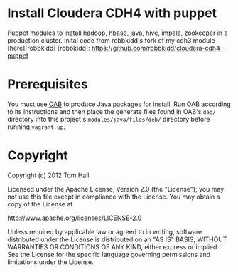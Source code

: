 Install Cloudera CDH4 with puppet
=================================

Puppet modules to install hadoop, hbase, java, hive, impala, zookeeper in a production cluster.
Inital code from robbkidd's fork of my cdh3 module [here][robbkidd] 
[robbkidd]: https://github.com/robbkidd/cloudera-cdh4-puppet

Prerequisites
=============

You must use [OAB][oab] to produce Java packages for install. Run OAB
according to its instructions and then place the generate files found in OAB's `deb/` directory into this
project's `modules/java/files/deb/` directory before running `vagrant up`.

[oab]: https://github.com/flexiondotorg/oab-java6

Copyright
=========

Copyright (c) 2012 Tom Hall. 

Licensed under the Apache License, Version 2.0 (the "License");
you may not use this file except in compliance with the License.
You may obtain a copy of the License at

http://www.apache.org/licenses/LICENSE-2.0

Unless required by applicable law or agreed to in writing, software
distributed under the License is distributed on an "AS IS" BASIS,
WITHOUT WARRANTIES OR CONDITIONS OF ANY KIND, either express or implied.
See the License for the specific language governing permissions and
limitations under the License.


